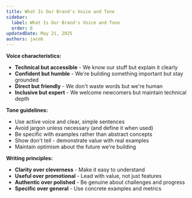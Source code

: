 ```yaml
---
title: What Is Our Brand's Voice and Tone
sidebar:
  label: What Is Our Brand's Voice and Tone
  order: 6
updatedDate: May 21, 2025
authors: jacob
---
```


**Voice characteristics:**
- **Technical but accessible** - We know our stuff but explain it clearly
- **Confident but humble** - We're building something important but stay grounded
- **Direct but friendly** - We don't waste words but we're human
- **Inclusive but expert** - We welcome newcomers but maintain technical depth

**Tone guidelines:**
- Use active voice and clear, simple sentences
- Avoid jargon unless necessary (and define it when used)
- Be specific with examples rather than abstract concepts
- Show don't tell - demonstrate value with real examples
- Maintain optimism about the future we're building

**Writing principles:**
- **Clarity over cleverness** - Make it easy to understand
- **Useful over promotional** - Lead with value, not just features
- **Authentic over polished** - Be genuine about challenges and progress
- **Specific over general** - Use concrete examples and metrics